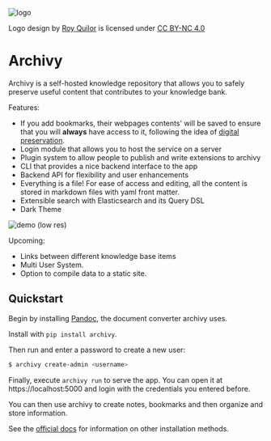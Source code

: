 
![logo](docs/img/logo.png)

Logo design by [Roy Quilor](https://www.quilor.com/) is licensed under [CC BY-NC 4.0](https://creativecommons.org/licenses/by-nc/4.0)

# Archivy

Archivy is a self-hosted knowledge repository that allows you to safely preserve useful content that contributes to your knowledge bank.

Features:

- If you add bookmarks, their webpages contents' will be saved to ensure that you will **always** have access to it, following the idea of [digital preservation](https://jeffhuang.com/designed_to_last/).
- Login module that allows you to host the service on a server
- Plugin system to allow people to publish and write extensions to archivy
- CLI that provides a nice backend interface to the app
- Backend API for flexibility and user enhancements
- Everything is a file! For ease of access and editing, all the content is stored in markdown files with yaml front matter.
- Extensible search with Elasticsearch and its Query DSL
- Dark Theme


![demo (low res)](https://github.com/Uzay-G/archivy/raw/master/archivy.gif)


Upcoming:

- Links between different knowledge base items
- Multi User System.
- Option to compile data to a static site.

## Quickstart

Begin by installing [Pandoc](https://pandoc.org), the document converter archivy uses.

Install with `pip install archivy`.

Then run and enter a password to create a new user:

```bash
$ archivy create-admin <username>
```

Finally, execute `archivy run` to serve the app. You can open it at https://localhost:5000 and login with the credentials you entered before.

You can then use archivy to create notes, bookmarks and then organize and store information.

See the [official docs](https://archivy.github.io) for information on other installation methods.
